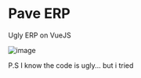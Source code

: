 # Pave ERP

Ugly ERP on VueJS

![image](https://user-images.githubusercontent.com/60666903/116783000-f9eef180-aa94-11eb-8c00-fc9d57dc1ebd.png)

P.S I know the code is ugly... but i tried
